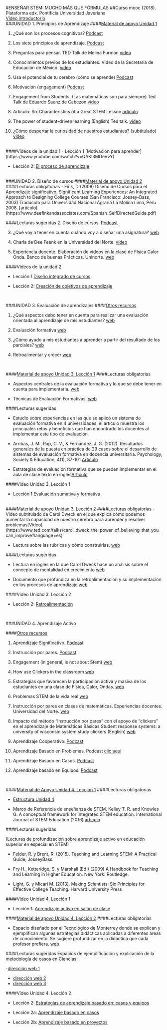 #ENSEÑAR STEM: MUCHO MÁS QUE FÓRMULAS
##Curso mooc (2018). Plataforma edx. Pontificia Universidad Javeriana
<br>
[Vídeo introductorio](https://www.youtube.com/watch?time_continue=31&v=huQWUAreM_w)
<br>
###UNIDAD 1. Principios de Aprendizaje
####<u>Material de apoyo Unidad 1</u>
1. ¿Qué son los procesos cognitivos? [Podcast](https://soundcloud.com/cedu-uninorte/procesos-cognitivos)

2. Los siete principios de aprendizaje. [Podcast](https://soundcloud.com/cedu-uninorte/segunda-idea-siete-principios-de-aprendizaje)

3. Preguntas para pensar. TED Talk de  Melina Furman [vídeo](https://www.youtube.com/watch?v=LFB9WJeBCdA&spfreload=5)

4. Conocimientos previos de los estudiantes. Video de la Secretaría de Educación de México. [vídeo](https://www.youtube.com/watch?v=PfoDh9sexso)

5. Usa el potencial de tu cerebro (cómo se aprende) [Podcast](https://soundcloud.com/cedu-uninorte/usa-el-potencial-de-tu-cerebro)

6. Motivación (engagement) [Podcast](https://soundcloud.com/cedu-uninorte/compromiso-del-estudiante)

7. Engagement from Students. (Las matemáticas son para siempre) Ted Talk de Eduardo Saenz de Cabezon [vídeo](https://www.youtube.com/watch?v=jej8qlzlAGw&feature=youtu.be)

8. Artículo: Six Characteristics of a Great STEM Lesson [artículo](https://www.edweek.org/tm/articles/2014/06/17/ctq_jolly_stem.html)

9. The power of student-driven learning (English) Ted talk. [vídeo](https://www.youtube.com/watch?v=3fMC-z7K0r4&index=3&list=PLjaQNofXQdD5bh50_rHISsE4hcP_Du0tb)

10. ¿Cómo despertar la curiosidad de nuestros estudiantes? (subtitulado) [vídeo](https://www.ted.com/talks/ramsey_musallam_3_rules_to_spark_learning?language=es#t-364622)
<br>
####Vídeos de la unidad 1
- Lección 1 [Motivación para aprender](https://www.youtube.com/watch?v=QAKl3MDeVvY)

- Lección 2: [El proceso de aprendizaje](https://www.youtube.com/watch?time_continue=407&v=YVeBDGzV_gs)
<br>
###UNIDAD 2. Diseño de cursos
####<u>Material de apoyo Unidad 2</u>
####Lecturas obligatorias
- Fink, D (2008)  Diseño de Cursos para el Aprendizaje significativo. Significant Learning Experiences: An Integrated Approach to Designing College Courses (San Francisco: Jossey-Bass, 2003) Traducido para Universidad Nacional Agraria La Molina Lima, Peru 2008. [artículo](https://www.deefinkandassociates.com/Spanish_SelfDirectedGuide.pdf)


####Lecturas sugeridas
2. Diseño de cursos. [Podcast](https://soundcloud.com/cedu-uninorte/diseno-de-curso)

3. ¿Qué voy a tener en cuenta cuándo voy a diseñar una asignatura? [web](http://ylang-ylang.uninorte.edu.co:8080/cedu/para-tu-curso/planear/6-que-debo-tener-en-cuenta-cuando-voy-a-disenar-una-asignatura)

4. Charla de Dee Feenk en la Universidad del Norte. [vídeo](https://www.uninorte.edu.co/web/cedu/portadaeventos?articleId=253548&groupId=70951)

5. Experiencia docente. Elaboración de videos en la clase de Física Calor Onda. Banco de buenas Prácticas. Uninorte. [web](http://ylang-ylang.uninorte.edu.co:8080/buenas-practicas/index.php/dpto-fisica/3-aprendizaje-significativo-de-la-fisica-a-traves-de-la-elaboracion-y-analisis-de-videos-basados-en-la-realizacion-de-experimentos-caseros)

####Vídeos de la unidad 2
- Lección 1 [Diseño integrado de cursos](https://www.youtube.com/watch?v=iLNFIrVuubM)

- Lección 2: [Creación de objetivos de aprendizaje](https://www.youtube.com/watch?v=HjtGjgIQamk)
<br>

###UNIDAD 3. Evaluación de aprendizajes
####<u>Otros recursos</u>
1. ¿Qué aspectos debo tener en cuenta para realizar una evaluación orientada al aprendizaje de mis estudiantes? [web](http://ylang-ylang.uninorte.edu.co:8080/cedu/para-tu-curso/evaluar/23-que-aspectos-debo-tener-en-cuenta-para-realizar-una-evaluacion-orientada-al-aprendizaje-de-mis-estudiantes)

2. Evaluación formativa [web](http://ylang-ylang.uninorte.edu.co:8080/cedu/para-tu-curso/evaluar/59-cuales-son-los-aspectos-centrales-de-la-evaluacion-formativa-y-que-debo-tener-en-cuenta-para-implementarla)

3. ¿Cómo ayudo a mis estudiantes a aprender a partir del resultado de los parciales? [web](http://ylang-ylang.uninorte.edu.co:8080/cedu/para-tu-curso/evaluar/130-como-ayudo-a-mis-estudiantes-aprender-a-partir-de-los-resultados-de-los-parciales)

4. Retroalimentar y crecer [web](https://www.mineducacion.gov.co/1621/article-162349.html)
<br>

####<u>Material de apoyo Unidad 3. Lección 1</u>
####Lecturas obligatorias
- Aspectos centrales de la evaluación formativa y lo que se debe tener en cuenta para implementarla. [web](http://ylang-ylang.uninorte.edu.co:8080/cedu/para-tu-curso/evaluar/130-como-ayudo-a-mis-estudiantes-aprender-a-partir-de-los-resultados-de-los-parciales)

- Técnicas de Evaluación Formativas. [web](http://www.economicas.uba.ar/wp-content/uploads/2016/05/CECONTA_SIMPOSIOS_T_2010_18_ZARCO_PEREZ_FERNANDEZ.pdf)


####Lecturas sugeridas
-  Estudio sobre experiencias en las que se aplicó un sistema de evaluación formativa en 4 universidades, el artículo muestra los principales retos y beneficios que han encontrado los docentes al implementar este tipo de evaluación.

- Arribas, J. M., Rap, C. V., & Fernández, J. G. (2012). Resultados generales de la puesta en práctica de 29 casos sobre el desarrollo de sistemas de evaluación formativa en docencia universitaria. Psychology, Society & Education, 4(1), 87-101.[Artículo](https://prod-edxapp.edx-cdn.org/assets/courseware/v1/0b0e34334d8465eee3fe2676c2968aab/asset-v1:JaverianaX+STEMF001x+2T2017+type@asset+block/Dialnet-ResultadosGeneralesDeLaPuestaEnPracticaDe29CasosSo-3961358.pdf)

- Estrategias de evaluación formativa que se pueden implementar en el aula de clase texto en inglés[Artículo](http://www.stma.k12.mn.us/documents/DW/Q_Comp/FormativeAssessStrategies.pdf)

####Vídeo Unidad 3. Lección 1
- Lección 1 [Evaluación sumativa y formativa](https://www.youtube.com/watch?time_continue=1&v=G_KH9y5PBc4)
<br>
####<u>Material de apoyo Unidad 3. Lección 2</u>
####Lecturas obligatorias
- Video subtitulado de Carol Dweck en el que explica cómo podemos aumentar la capacidad de nuestro cerebro para aprender y resolver problemas[Vídeo](https://www.ted.com/talks/carol_dweck_the_power_of_believing_that_you_can_improve?language=es)

- Lectura sobre las rúbricas y cómo construirlas. [web](http://eduteka.icesi.edu.co/articulos/MatrizValoracion)

####Lecturas sugeridas
- Lectura en inglés en la que Carol Dweck hace un análisis sobre el concepto de mentalidad en crecimiento [web](https://www.edweek.org/ew/articles/2015/09/23/carol-dweck-revisits-the-growth-mindset.html)

- Documento que profundiza en la retroalimentación y su implementación en los procesos de aprendizaje.[web](http://148.208.122.79/mcpd/descargas/Materiales_de_apoyo_3/Avila_retroalimentacion.pdf)

####Vídeo Unidad 3. Lección 2

- Lección 2: [Retroalimentación](https://www.youtube.com/watch?time_continue=359&v=IFg9cBNoVXI)
<br>

###UNIDAD 4. Aprendizaje Activo

####<u>Otros recursos</u>
1. Aprendizaje Significativo. [Podcast](https://soundcloud.com/cedu-uninorte/aprendizaje-significativo)

2. Instrucción por pares. [Podcast](https://soundcloud.com/cedu-uninorte/instruccion-por-pares)

3. Engagement (in general, is not about Stem) [web](http://ylang-ylang.uninorte.edu.co:8080/cedu/para-tu-curso/desarrollar/19-como-puedo-involucrar-mas-a-mis-estudiantes-en-el-proceso-de-ensenanza-aprendizaje-de-tal-forma-que-se-sientan-parte-de-la-clase)

4. How use Clickers in the classroom  [web](https://www.youtube.com/watch?v=CMERGlcP8h8)

5. Estrategias que favorecen la participación activa y masiva de los estudiantes en una clase de Física, Calor, Ondas. [web](http://ylang-ylang.uninorte.edu.co:8080/buenas-practicas/index.php/dpto-fisica/17-experimentos-magistrales-en-el-aula-uso-de-tarjetas-de-respuestas-inmediatas-en-el-curso-de-fisica-calor-ondas-y-sus-efectos)

6. Problemas STEM de la vida real  [web](https://www.middleweb.com/5003/real-world-stem-problems/)

7. Instrucción por pares en clases de matemáticas. Experiencias docentes. Universidad del Norte.  [web](http://rcientificas.uninorte.edu.co/index.php/zona/article/view/5662/6087)

8. Impacto del método “Instrucción por pares” con el apoyo de “clickers” en el aprendizaje de Matemáticas Básicas Student response systems: a university of wisconsin system study clickers (English) [web](https://net.educause.edu/ir/library/pdf/erb0710.pdf)

9. Aprendizaje Cooperativo: [Podcast](https://soundcloud.com/cedu-uninorte/aprendizaje-cooperativo)

10. Aprendizaje Basado en Problemas. Podcast [clic aquí](https://soundcloud.com/cedu-uninorte/aprendizaje-basado-en-problemas)

11. Aprendizaje Basado en Casos. [Podcast](https://soundcloud.com/cedu-uninorte/aprendizaje-basado-en-casos)

12. Aprendizaje basado en Equipos. [Podcast](https://soundcloud.com/cedu-uninorte/aprendizaje-basado-en-equipos)
<br>

####<u>Material de Apoyo Unidad 4. Lección 1</u>
####Lecturas obligatorias

- [Estructura Unidad 4](https://prod-edxapp.edx-cdn.org/assets/courseware/v1/f0b89c3f5ebac5b8f60e6fb18e404efe/asset-v1:JaverianaX+STEMF001x+2T2017+type@asset+block/Estructura_MOOC_Unidad_4.pdf)

- Marco de Referencia de enseñanza de STEM. Kelley T. R. and Knowles G. A conceptual framework for integrated STEM education. International Journal of STEM Education (2016) [artículo](https://ir.library.illinoisstate.edu/cgi/viewcontent.cgi?referer=https://www.google.es/&httpsredir=1&article=1022&context=jste) 

####Lecturas sugeridas

(Lecturas de profundización sobre aprendizaje activo en educación superior en especial en STEM)

- Felder, R. y Brent, R. (2015). Teaching and Learning STEM: A Practical Guide, JosseyBass.

- Fry H., Ketteridge, S. y Marshall (Ed.) (2009) A Handbook for Teaching and Learning in Higher Education. New York: Routledge.

- Light, G. y Micari M. (2013). Making Scientists: Six Principles for Effective College Teaching. Harvard University Press

####Vídeo Unidad 4. Lección 1
- Lección 1: [Aprendizaje activo en salón de clase](https://www.youtube.com/watch?v=4v6abzwNYTg)

####<u>Material de apoyo Unidad 4. Lección 2</u>
####Lecturas obligatorias
- Espacio diseñado por el Tecnológico de Monterrey donde se explican y ejemplifican algunas estrategias didácticas aplicadas a diferentes áreas de conocimiento. Se sugiere profundizar en la didáctica que cada profesor prefiera. [web](http://sitios.itesm.mx/va/diie/tecnicasdidacticas/)

####Lecturas sugeridas
Espacios de ejemplificación y explicación de la metodología de casos en Ciencias:

-[dirección web 1](http://ublib.buffalo.edu/libraries/projects/cases/case.html)
- [dirección web 2](http://www.abo.fi/instut/hied/case.htm)
- [dirección web 3](http://www.usq.edu.au/users/campbede/AcSk7.htm)

####Vídeo Unidad 4. Lección 2
- Lección 2: [Estrategias de aprendizaje basado en: casos y equipos](https://www.youtube.com/watch?v=AyI7ElNqUko)

- Lección 2a: [Aprendizaje basado en casos](https://www.youtube.com/watch?v=dWaWqn42T1c)

- Lección 2b: [Aprendizaje basado en proyectos](https://www.youtube.com/watch?time_continue=2&v=pczViK1WfwA)

<br>






